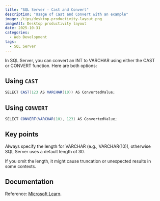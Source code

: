 ```yaml
---
title: "SQL Server - Cast and Convert"
description: "Usage of Cast and Convert with an example"
image: /tips/desktop-productivity-layout.png
imageAlt: Desktop productivity layout
date: 2025-10-31
categories:
  - Web Development
tags:
  - SQL Server
---
```


In SQL Server, you can convert an INT to VARCHAR using either the CAST or CONVERT function. Here are both options:

## Using `CAST`

```c#
SELECT CAST(123 AS VARCHAR(10)) AS ConvertedValue;
```

## Using `CONVERT`

```c#
SELECT CONVERT(VARCHAR(10), 123) AS ConvertedValue;
```

## Key points

Always specify the length for VARCHAR (e.g., VARCHAR(10)), otherwise SQL Server uses a default length of 30.

If you omit the length, it might cause truncation or unexpected results in some contexts.

## Documentation

Reference: [Microsoft Learn](https://learn.microsoft.com/en-us/sql/t-sql/functions/cast-and-convert-transact-sql?view=sql-server-ver17).
